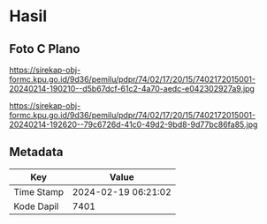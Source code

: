 # Hasil

## Foto C Plano

https://sirekap-obj-formc.kpu.go.id/9d36/pemilu/pdpr/74/02/17/20/15/7402172015001-20240214-190210--d5b67dcf-61c2-4a70-aedc-e042302927a9.jpg

https://sirekap-obj-formc.kpu.go.id/9d36/pemilu/pdpr/74/02/17/20/15/7402172015001-20240214-192620--79c6726d-41c0-49d2-9bd8-9d77bc86fa85.jpg


## Metadata

| Key        | Value               |
| ---------- | ------------------- |
| Time Stamp | 2024-02-19 06:21:02 |
| Kode Dapil | 7401                |



